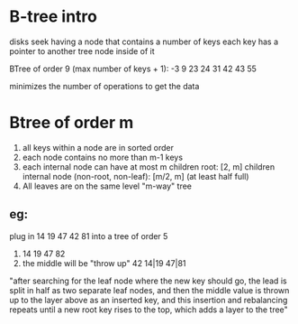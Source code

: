 # B-tree intro
disks seek
having a node that contains a number of keys
each key has a pointer to another tree node inside of it

BTree of order 9 (max number of keys + 1):
-3 9 23 24 31 42 43 55

minimizes the number of operations to get the data

# Btree of order m
1. all keys within a node are in sorted order
2. each node contains no more than m-1 keys
3. each internal node can have at most m children
   root: [2, m] children
   internal node (non-root, non-leaf): [m/2, m] (at least half full)
4. All leaves are on the same level
"m-way" tree

## eg: 
plug in 14 19 47 42 81 into a tree of order 5
1. 14 19 47 82
2. the middle will be "throw up"
   42
14|19  47|81

"after searching for the leaf node where the new key should go, the lead is split in half as two separate leaf nodes, 
and then the middle value is thrown up to the layer above as an inserted key,
and this insertion and rebalancing repeats until a new root key rises to the top,
which adds a layer to the tree"